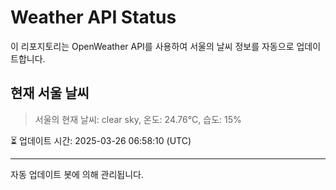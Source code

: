 
# Weather API Status

이 리포지토리는 OpenWeather API를 사용하여 서울의 날씨 정보를 자동으로 업데이트합니다.

## 현재 서울 날씨
> 서울의 현재 날씨: clear sky, 온도: 24.76°C, 습도: 15%

⏳ 업데이트 시간: 2025-03-26 06:58:10 (UTC)

---
자동 업데이트 봇에 의해 관리됩니다.
